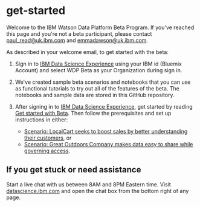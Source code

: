 # get-started

Welcome to the IBM Watson Data Platform Beta Program. If you've reached this page and you're not a beta participant, please contact paul_read@uk.ibm.com and emmadawson@uk.ibm.com.

As described in your welcome email, to get started with the beta:

1. Sign in to [IBM Data Science Experience](https://datascience.ibm.com/) using your IBM id (Bluemix Account) and select WDP Beta as your Organization during sign in.

1. We've created sample beta scenarios and notebooks that you can use as functional tutorials to try out all of the features of the beta. The notebooks and sample data are stored in this GitHub repository.

1. After signing in to [IBM Data Science Experience](https://datascience.ibm.com/), get started by reading [Get started with Beta](https://apsportal.ibm.com/docs/content/getting-started/get-started-beta.html). Then follow the prerequisites and set up instructions in either:

	* [Scenario: LocalCart seeks to boost sales by better understanding their customers](https://apsportal.ibm.com/docs/content/getting-started/wdp-beta-scenario.html), or
	* [Scenario: Great Outdoors Company makes data easy to share while governing access](https://apsportal.ibm.com/docs/content/getting-started/dm-beta-scenario.html).

## If you get stuck or need assistance

Start a live chat with us between 8AM and 8PM Eastern time. Visit [datascience.ibm.com](https://datascience.ibm.com/) and open the chat box from the bottom right of any page.

